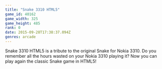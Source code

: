 ```yaml
---
title: "Snake 3310 HTML5"
game_id: 40162
game_width: 325
game_height: 485
rank: 0
date: 2015-09-28T17:38:37.094Z
genres: arcade
---
```

Snake 3310 HTML5 is a tribute to the original Snake for Nokia 3310. Do you remember all the hours wasted on your Nokia 3310 playing it? Now you can play again the classic Snake game in HTML5!